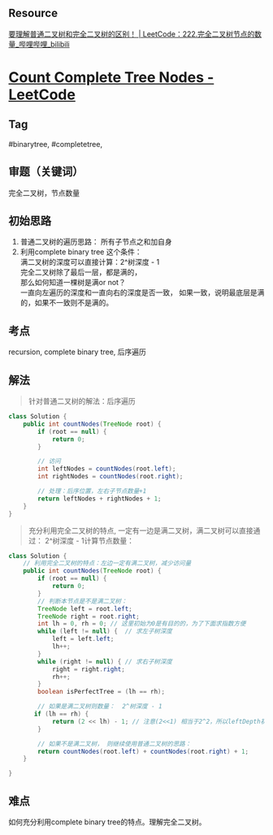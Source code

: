 ## Resource
[要理解普通二叉树和完全二叉树的区别！ | LeetCode：222.完全二叉树节点的数量_哔哩哔哩_bilibili](https://www.bilibili.com/video/BV1eW4y1B7pD/?vd_source=11fa18bc276af3bba75dd7f376bfe9c9)
# [Count Complete Tree Nodes - LeetCode](https://leetcode.com/problems/count-complete-tree-nodes/)
## Tag
#binarytree, #completetree, 

## 审题（关键词） 
完全二叉树，节点数量

## 初始思路  
1. 普通二叉树的遍历思路：
	所有子节点之和加自身
2. 利用complete binary tree 这个条件：  
	满二叉树的深度可以直接计算：2^树深度 - 1  
	完全二叉树除了最后一层，都是满的，  
	那么如何知道一棵树是满or not？  
		一直向左遍历的深度和一直向右的深度是否一致， 如果一致，说明最底层是满的，如果不一致则不是满的。  
  
## 考点  
recursion, complete binary tree, 后序遍历

## 解法  
> 针对普通二叉树的解法：后序遍历
```java
class Solution {
    public int countNodes(TreeNode root) {
        if (root == null) {
            return 0;
        }

        // 访问
        int leftNodes = countNodes(root.left);
        int rightNodes = countNodes(root.right);

        // 处理：后序位置，左右子节点数量+1
        return leftNodes + rightNodes + 1;
    }
}
```
> 充分利用完全二叉树的特点, 一定有一边是满二叉树，满二叉树可以直接通过： 2^树深度 - 1计算节点数量：
```java
class Solution {
    // 利用完全二叉树的特点：左边一定有满二叉树，减少访问量
    public int countNodes(TreeNode root) {
        if (root == null) {
            return 0;
        }
        // 判断本节点是不是满二叉树：
        TreeNode left = root.left;
        TreeNode right = root.right;
        int lh = 0, rh = 0; // 这里初始为0是有目的的，为了下面求指数方便
        while (left != null) {  // 求左子树深度
            left = left.left;
            lh++;
        }
        while (right != null) { // 求右子树深度
            right = right.right;
            rh++;
        }
        boolean isPerfectTree = (lh == rh);

        // 如果是满二叉树则数量：  2^树深度 - 1
       if (lh == rh) {
            return (2 << lh) - 1; // 注意(2<<1) 相当于2^2，所以leftDepth初始为0
        }

        // 如果不是满二叉树， 则继续使用普通二叉树的思路：
        return countNodes(root.left) + countNodes(root.right) + 1;        
    }

}
```
## 难点
如何充分利用complete binary tree的特点。理解完全二叉树。
